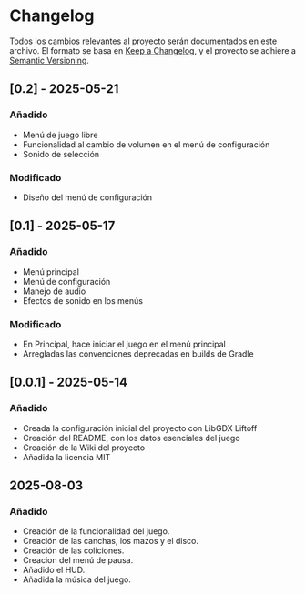 # Changelog

Todos los cambios relevantes al proyecto serán documentados en este archivo. El formato se basa en [Keep a Changelog](https://keepachangelog.com/en/1.1.0/), y el proyecto se adhiere a [Semantic Versioning](https://semver.org/spec/v2.0.0.html).

## [0.2] - 2025-05-21
### Añadido
- Menú de juego libre
- Funcionalidad al cambio de volumen en el menú de configuración
- Sonido de selección

### Modificado
- Diseño del menú de configuración

## [0.1] - 2025-05-17
### Añadido
- Menú principal
- Menú de configuración
- Manejo de audio
- Efectos de sonido en los menús

### Modificado
- En Principal, hace iniciar el juego en el menú principal
- Arregladas las convenciones deprecadas en builds de Gradle

## [0.0.1] - 2025-05-14
### Añadido
- Creada la configuración inicial del proyecto con LibGDX Liftoff
- Creación del README, con los datos esenciales del juego
- Creación de la Wiki del proyecto
- Añadida la licencia MIT

## 2025-08-03
### Añadido
- Creación de la funcionalidad del juego.
- Creación de las canchas, los mazos y el disco.
- Creación de las coliciones.
- Creacion del menú de pausa.
- Añadido el HUD.
- Añadida la música del juego.
  
